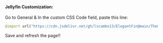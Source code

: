 #### **Jellyfin Customization**:

Go to General & In the custom CSS Code field, paste this line:

```py
@import url("https://cdn.jsdelivr.net/gh/lscambo13/ElegantFin@main/Theme/ElegantFin-jellyfin-theme-build-latest-minified.css");

```

Save and refresh the page!!
